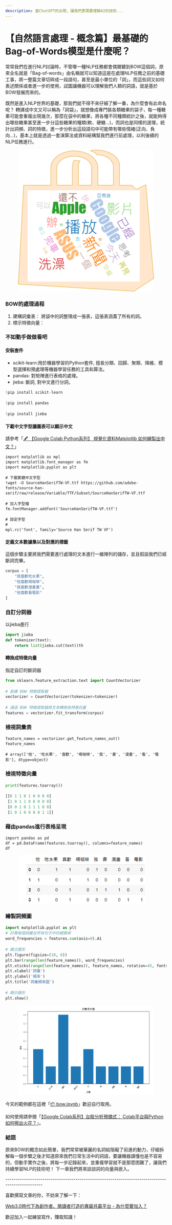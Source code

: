 ```yaml
---
description: 當ChatGPT的出現，讓我們更需要理解AI的技術...
---
```


# 【自然語言處理 - 概念篇】最基礎的Bag-of-Words模型是什麼呢？

常常我們在進行NLP討論時，不管哪一種NLP任務都會偶爾聽到BOW這個詞，原來全名就是「Bag-of-words」由名稱就可以知道這是在處理NLP任務之前的基礎工事，將一整篇文章切碎成一段語句，甚至是最小單位的「詞」，而這些詞又如何表述關係或者進一步的使用，試圖讓機器可以理解我們人類的詞語，就是基於BOW發展而來的。



既然是進入NLP世界的基礎，那我們就不得不來仔細了解一番，為什麼會有此命名呢？ 轉譯成中文又可以稱為「詞袋」，就想像成專門裝各類糖果的袋子，每一種糖果可能會重複出現幾次，那麼在袋中的糖果，將各種不同種類統計之後，就能夠得出哪些糖果甚至進一步分這些糖果的種類(軟、硬糖...)，而詞也是同樣的道理，統計出詞頻、詞的特徵，進一步分析出這段語句中可能帶有哪些情緒(正向、負向...)，基本上就是透過一套演算法或資料結構幫我們進行前處理，以利後續的NLP任務進行。

<figure><img src="../.gitbook/assets/BOW.drawio.png" alt=""><figcaption></figcaption></figure>

### BOW的處理過程

1. 建構詞彙表： 將袋中的詞整理成一張表，這張表涵蓋了所有的詞。
2. 標示特徵向量：&#x20;

### 不如動手做做看吧

#### 安裝套件

* scikit-learn:用於機器學習的Python套件, 擅長分類、回歸、聚類、降維、模型選擇和預處理等機器學習任務的工具和算法。
* pandas: 對矩陣進行表格的處理。
* jieba: 斷詞, 對中文進行分詞。

```python
!pip install scikit-learn

!pip install pandas

!pip install jieba
```

#### 下載中文字型讓圖表可以顯示中文

請參考「[🖋 【Google Colab Python系列】 視覺化資料Matplotlib 如何繪製出中文？](https://www.potatomedia.co/s/PDf86nk)」

```notebook-python
import matplotlib as mpl
import matplotlib.font_manager as fm
import matplotlib.pyplot as plt

# 下載繁體中文字型
!wget -O SourceHanSerifTW-VF.ttf https://github.com/adobe-fonts/source-han-serif/raw/release/Variable/TTF/Subset/SourceHanSerifTW-VF.ttf

# 加入字型檔
fm.fontManager.addfont('SourceHanSerifTW-VF.ttf')

# 設定字型
# 
mpl.rc('font', family='Source Han Serif TW VF')
```

#### 定義文本數據集以及對應的標籤

這個步驟主要將我們需要進行處理的文本進行一維陣列的儲存，並且假設我們已經斷詞完畢。

```python
corpus = [
    "我喜歡吃水果",
    "他喜歡喝咖啡",
    "我喜歡漫畫書",
    "他喜歡看電影"
]
```

### 自訂分詞器

以jieba進行

```python
import jieba
def tokenizer(text):
    return list(jieba.cut(text))th
```

#### 轉換成特徵向量

指定自訂的斷詞器

```python
from sklearn.feature_extraction.text import CountVectorizer

# 創建 BOW 特徵提取器
vectorizer = CountVectorizer(tokenizer=tokenizer)

# 通過 BOW 特徵提取器將文本轉換為特徵向量
features = vectorizer.fit_transform(corpus)
```

### 檢視詞彙表

```notebook-python
feature_names = vectorizer.get_feature_names_out()
feature_names

# array(['他', '吃水果', '喜歡', '喝咖啡', '我', '書', '漫畫', '看', '電影'], dtype=object)
```

### 檢視特徵向量

```python
print(features.toarray())

[[0 1 1 0 1 0 0 0 0]
 [1 0 1 1 0 0 0 0 0]
 [0 0 1 0 1 1 1 0 0]
 [1 0 1 0 0 0 0 1 1]]
```

### 藉由pandas進行表格呈現

```notebook-python
import pandas as pd
df = pd.DataFrame(features.toarray(), columns=feature_names)
df
```

<figure><img src="../.gitbook/assets/表格.png" alt=""><figcaption></figcaption></figure>

### 繪製詞頻圖

```python
import matplotlib.pyplot as plt
# 計算每個詞彙在所有句子中的總頻率
word_frequencies = features.sum(axis=0).A1

# 建立圖形
plt.figure(figsize=(10, 6))
plt.bar(range(len(feature_names)), word_frequencies)
plt.xticks(range(len(feature_names)), feature_names, rotation=45, fontsize=8)
plt.xlabel('詞彙')
plt.ylabel('頻率')
plt.title('詞彙頻率圖')

# 顯示圖形
plt.show()
```

<figure><img src="../.gitbook/assets/詞彙頻率表.png" alt=""><figcaption></figcaption></figure>

今天的範例都在這裡「[📦 bow.ipynb](https://github.com/weihanchen/google-colab-python-learn/blob/main/jupyter-examples/nlp/bow.ipynb)」歡迎自行取用。

如何使用請參閱「[【Google Colab系列】台股分析預備式： Colab平台與Python如何擦出火花？](https://www.potatomedia.co/s/aNLHZe3S)」。

### 結語

原來BOW的概念如此簡單，我們常常被華麗的名詞給阻礙了前進的動力，仔細拆解每一個步驟之後才知道原來我們日常生活中的詞語，要讓機器讀懂也是不容易的，但動手實作之後，將每一步記錄起來，並重複學習就不是那麼困難了，讓我們持續學習NLP的技術吧！ 下一章我們將來談談詞的向量與嵌入。



\------------------------------------------------------------------------------------------------

喜歡撰寫文章的你，不妨來了解一下：

[Web3.0時代下為創作者、閱讀者打造的專屬共贏平台 - 為什麼要加入？](https://www.potatomedia.co/s/2PmFxsq)

歡迎加入一起練習寫作，賺取知識！
